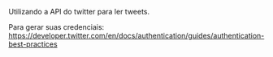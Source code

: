 Utilizando a API do twitter para ler tweets.


Para gerar suas credenciais:
https://developer.twitter.com/en/docs/authentication/guides/authentication-best-practices